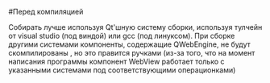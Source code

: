 #Перед компиляцией

Собирать лучше используя Qt'шную систему сборки, используя тулчейн от visual studio (под виндой) или gcc (под линуксом).
При сборке другими системами компоненты, содержащие QWebEngine, не будут скомпилированы , но это правится ручками
(из-за того, что на момент написания программы компонент WebView работает только с указанными системами под 
соответствующими операционками) 